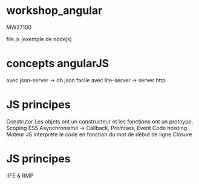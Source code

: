 # workshop_angular
MW37100

file.js (exemple de nodejs)

# concepts angularJS

avec json-server -> db json facile
avec lite-server -> server http 

# JS principes

Construtor
    Les objets ont un constructeur et les fonctions ont un protoype.
Scoping ES5
Asynchronisme -> Callback, Promises, Event
Code hoisting 
	Moteur JS interprète le code en fonction du mot de début de ligne
Closure

# JS principes
IIFE & RMP 